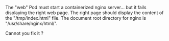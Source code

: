 The "web" Pod must start a containerized nginx server... but it fails displaying the right web page.
The right page should display the content of the "/tmp/index.html" file.
The document root directory for nginx is "/usr/share/nginx/html/".

Cannot you fix it ?

